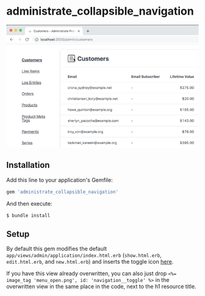 # administrate_collapsible_navigation

![Demo](https://raw.githubusercontent.com/SourceLabsLLC/administrate_collapsible_navigation/master/administrate_collapsible_navigation.gif?token=AAhD4b_NduX_CVAc2ZMfaEHAlDdMQRBxks5cn8cBwA%3D%3D)

## Installation

Add this line to your application's Gemfile:

```ruby
gem 'administrate_collapsible_navigation'
```

And then execute:

    $ bundle install
    
## Setup

By default this gem modifies the default `app/views/admin/application/index.html.erb` (`show.html.erb`, `edit.html.erb`, and `new.html.erb`) and inserts the toggle icon [here](https://github.com/SourceLabsLLC/administrate_collapsible_navigation/blob/master/app/views/admin/application/index.html.erb#L27).

If you have this view already overwritten, you can also just drop `<%= image_tag 'menu_open.png', id: 'navigation__toggle' %>` in the overwritten view in the same place in the code, next to the h1 resource title.
